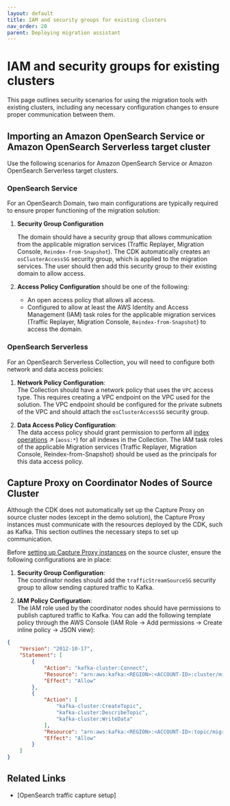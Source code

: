 ```yaml
---
layout: default
title: IAM and security groups for existing clusters
nav_order: 20
parent: Deploying migration assistant
---
```


# IAM and security groups for existing clusters

This page outlines security scenarios for using the migration tools with existing clusters, including any necessary configuration changes to ensure proper communication between them.

## Importing an Amazon OpenSearch Service or Amazon OpenSearch Serverless target cluster

Use the following scenarios for Amazon OpenSearch Service or Amazon OpenSearch Serverless target clusters.

### OpenSearch Service

For an OpenSearch Domain, two main configurations are typically required to ensure proper functioning of the migration solution:

1. **Security Group Configuration**

   The domain should have a security group that allows communication from the applicable migration services (Traffic Replayer, Migration Console, `Reindex-from-Snapshot`). The CDK automatically creates an `osClusterAccessSG` security group, which is applied to the migration services. The user should then add this security group to their existing domain to allow access.

2. **Access Policy Configuration** should be one of the following:
   - An open access policy that allows all access.
   - Configured to allow at least the AWS Identity and Access Management (IAM) task roles for the applicable migration services (Traffic Replayer, Migration Console, `Reindex-from-Snapshot`) to access the domain.

### OpenSearch Serverless

For an OpenSearch Serverless Collection, you will need to configure both network and data access policies:

1. **Network Policy Configuration**:  
   The Collection should have a network policy that uses the `VPC` access type. This requires creating a VPC endpoint on the VPC used for the solution. The VPC endpoint should be configured for the private subnets of the VPC and should attach the `osClusterAccessSG` security group.

2. **Data Access Policy Configuration**:  
   The data access policy should grant permission to perform all [index operations](https://docs.aws.amazon.com/opensearch-service/latest/developerguide/serverless-data-access.html#serverless-data-supported-permissions) ↗ (`aoss:*`) for all indexes in the Collection. The IAM task roles of the applicable Migration services (Traffic Replayer, Migration Console, Reindex-from-Snapshot) should be used as the principals for this data access policy.

## Capture Proxy on Coordinator Nodes of Source Cluster

Although the CDK does not automatically set up the Capture Proxy on source cluster nodes (except in the demo solution), the Capture Proxy instances must communicate with the resources deployed by the CDK, such as Kafka. This section outlines the necessary steps to set up communication.

Before [setting up Capture Proxy instances](https://github.com/opensearch-project/opensearch-migrations/tree/main/TrafficCapture/trafficCaptureProxyServer#installing-capture-proxy-on-coordinator-nodes) on the source cluster, ensure the following configurations are in place:

1. **Security Group Configuration**:  
   The coordinator nodes should add the `trafficStreamSourceSG` security group to allow sending captured traffic to Kafka.

2. **IAM Policy Configuration**:  
   The IAM role used by the coordinator nodes should have permissions to publish captured traffic to Kafka. You can add the following template policy through the AWS Console (IAM Role → Add permissions → Create inline policy → JSON view):

```json
{
    "Version": "2012-10-17",
    "Statement": [
        {
            "Action": "kafka-cluster:Connect",
            "Resource": "arn:aws:kafka:<REGION>:<ACCOUNT-ID>:cluster/migration-msk-cluster-<STAGE>/*",
            "Effect": "Allow"
        },
        {
            "Action": [
                "kafka-cluster:CreateTopic",
                "kafka-cluster:DescribeTopic",
                "kafka-cluster:WriteData"
            ],
            "Resource": "arn:aws:kafka:<REGION>:<ACCOUNT-ID>:topic/migration-msk-cluster-<STAGE>/*",
            "Effect": "Allow"
        }
    ]
}
```

## Related Links

- [OpenSearch traffic capture setup]
